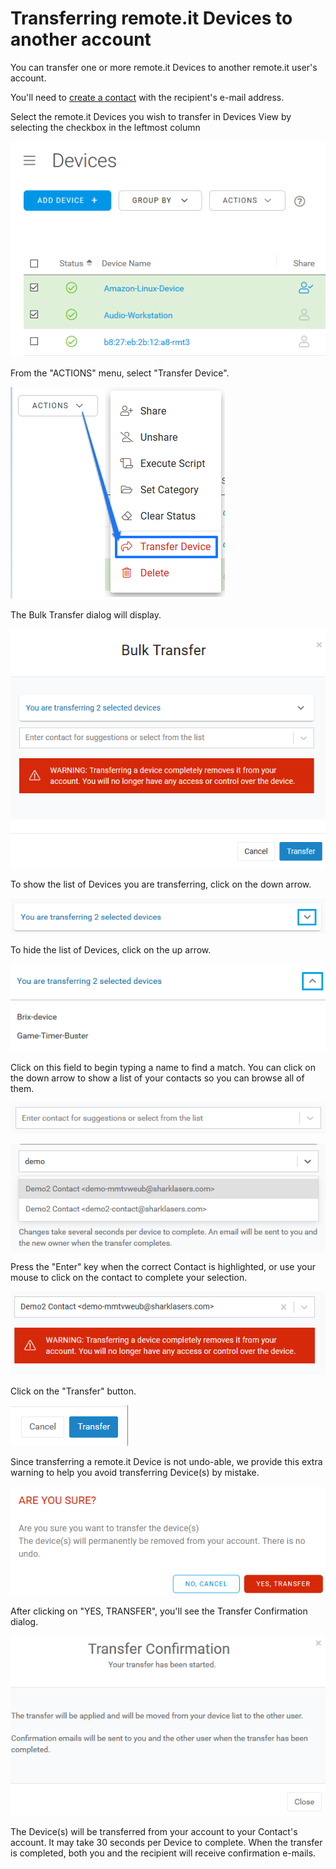 # Transferring remote.it Devices to another account

You can transfer one or more remote.it Devices to another remote.it user's account.

You'll need to [create a contact](managing-contacts/create-a-contact.md) with the recipient's e-mail address.

Select the remote.it Devices you wish to transfer in Devices View by selecting the checkbox in the leftmost column

![](../.gitbook/assets/image%20%28266%29.png)

From the "ACTIONS" menu, select "Transfer Device".

![](../.gitbook/assets/image%20%28280%29.png)

The Bulk Transfer dialog will display.  

![](../.gitbook/assets/image%20%2823%29.png)

To show the list of Devices you are transferring, click on the down arrow.

![](../.gitbook/assets/image%20%28253%29.png)

To hide the list of Devices, click on the up arrow.

![](../.gitbook/assets/image%20%28342%29.png)

Click on this field to begin typing a name to find a match.  You can click on the down arrow to show a list of your contacts so you can browse all of them.

![](../.gitbook/assets/image%20%28202%29.png)

![](../.gitbook/assets/image%20%28120%29.png)

Press the "Enter" key when the correct Contact is highlighted, or use your mouse to click on the contact to complete your selection.

![](../.gitbook/assets/image%20%28412%29.png)

Click on the "Transfer" button.

![](../.gitbook/assets/image%20%28369%29.png)

Since transferring a remote.it Device is not undo-able, we provide this extra warning to help you avoid transferring Device\(s\) by mistake.

![](../.gitbook/assets/image%20%28145%29.png)

After clicking on "YES, TRANSFER", you'll see the Transfer Confirmation dialog.

![](../.gitbook/assets/image%20%28301%29.png)

The Device\(s\) will be transferred from your account to your Contact's account.  It may take 30 seconds per Device to complete.  When the transfer is completed, both you and the recipient will receive confirmation e-mails.

